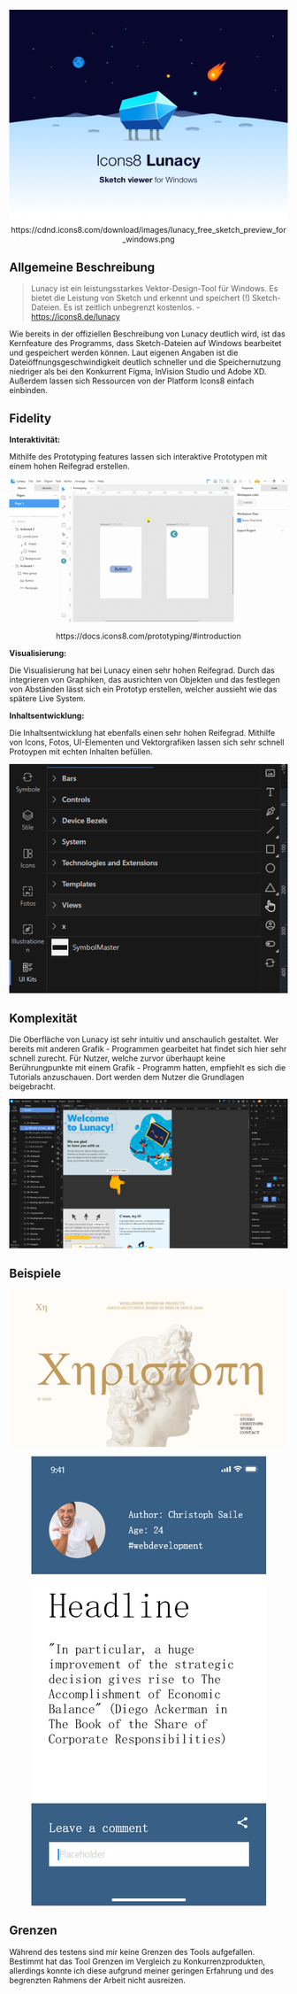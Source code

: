 <p align="center">
    <img src="./lunacy_free_sketch_preview_for_windows.png">
    https://cdnd.icons8.com/download/images/lunacy_free_sketch_preview_for_windows.png
</p>

## Allgemeine Beschreibung

> Lunacy ist ein leistungsstarkes Vektor-Design-Tool für Windows. Es bietet die Leistung von Sketch und erkennt und speichert (!) Sketch-Dateien. Es ist zeitlich unbegrenzt kostenlos. - https://icons8.de/lunacy

Wie bereits in der offiziellen Beschreibung von Lunacy deutlich wird, ist das Kernfeature des Programms, dass Sketch-Dateien auf Windows bearbeitet und gespeichert werden können. Laut eigenen Angaben ist die Dateiöffnungsgeschwindigkeit deutlich schneller und die Speichernutzung niedriger als bei den Konkurrent Figma, InVision Studio und Adobe XD. Außerdem lassen sich Ressourcen von der Platform Icons8 einfach einbinden.

## Fidelity

**Interaktivität:**

Mithilfe des Prototyping features lassen sich interaktive Prototypen mit einem hohen Reifegrad erstellen.

<p align="center">
  <img src="./proto-demo.gif">
</p>

<p align="center">https://docs.icons8.com/prototyping/#introduction</p>

**Visualisierung:**

Die Visualisierung hat bei Lunacy einen sehr hohen Reifegrad. Durch das integrieren von Graphiken, das ausrichten von Objekten und das festlegen von Abständen lässt sich ein Prototyp erstellen, welcher aussieht wie das spätere Live System.

**Inhaltsentwicklung:**

Die Inhaltsentwicklung hat ebenfalls einen sehr hohen Reifegrad. Mithilfe von Icons, Fotos, UI-Elementen und Vektorgrafiken lassen sich sehr schnell Protoypen mit echten Inhalten befüllen.

<p align="center">
  <img src="./visualisierung.PNG">
</p>

## Komplexität

Die Oberfläche von Lunacy ist sehr intuitiv und anschaulich gestaltet. Wer bereits mit anderen Grafik - Programmen gearbeitet hat findet sich hier sehr schnell zurecht. Für Nutzer, welche zurvor überhaupt keine Berührungpunkte mit einem Grafik - Programm hatten, empfiehlt es sich die Tutorials anzuschauen. Dort werden dem Nutzer die Grundlagen beigebracht.

<p align="center">
  <img src="./tutorial.PNG">
</p>


## Beispiele

<p align="center">
  <img src="./sketch/christoph.png">
</p>

<p align="center">
  <img src="./sketch/ui.png">
</p>


## Grenzen

Während des testens sind mir keine Grenzen des Tools aufgefallen. Bestimmt hat das Tool Grenzen im Vergleich zu Konkurrenzprodukten, allerdings konnte ich diese aufgrund meiner geringen Erfahrung und des begrenzten Rahmens der Arbeit nicht ausreizen.